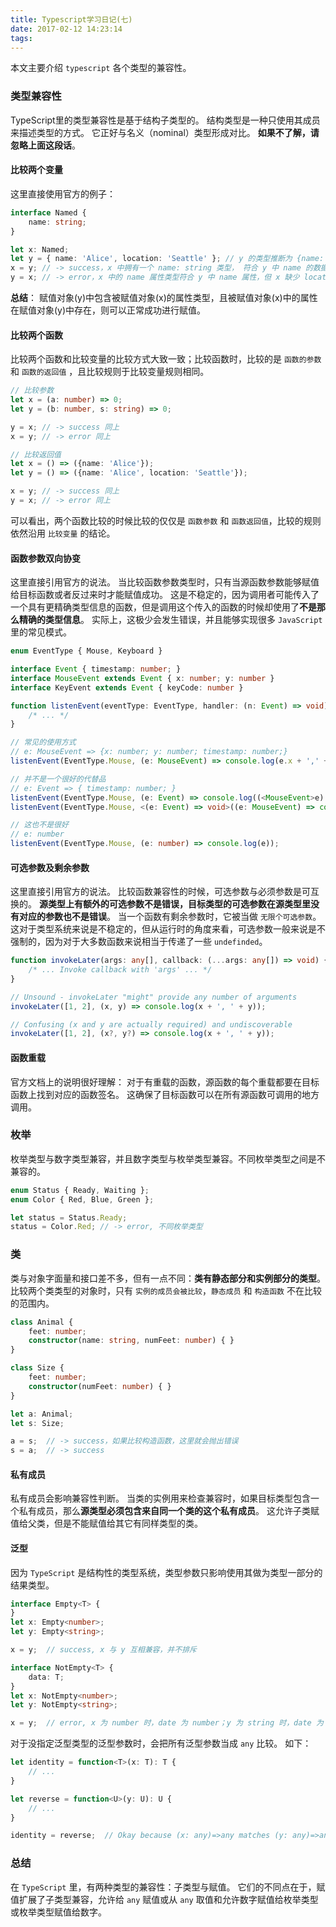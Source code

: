 ```yaml
---
title: Typescript学习日记(七)
date: 2017-02-12 14:23:14
tags:
---
```


本文主要介绍 `typescript` 各个类型的兼容性。
<!-- more -->

### 类型兼容性

TypeScript里的类型兼容性是基于结构子类型的。 结构类型是一种只使用其成员来描述类型的方式。 它正好与名义（nominal）类型形成对比。
**如果不了解，请忽略上面这段话**。

#### 比较两个变量

这里直接使用官方的例子：

```ts
interface Named {
    name: string;
}

let x: Named;
let y = { name: 'Alice', location: 'Seattle' }; // y 的类型推断为 {name: string, location: string}
x = y; // -> success，x 中拥有一个 name: string 类型， 符合 y 中 name 的数据类型；location 则继续沿用 y 的。
y = x; // -> error，x 中的 name 属性类型符合 y 中 name 属性，但 x 缺少 location 属性，无法赋值给 y
```

**总结**：
赋值对象(y)中包含被赋值对象(x)的属性类型，且被赋值对象(x)中的属性在赋值对象(y)中存在，则可以正常成功进行赋值。

#### 比较两个函数

比较两个函数和比较变量的比较方式大致一致；比较函数时，比较的是 `函数的参数` 和 `函数的返回值` ，且比较规则于比较变量规则相同。

```ts
// 比较参数
let x = (a: number) => 0;
let y = (b: number, s: string) => 0;

y = x; // -> success 同上
x = y; // -> error 同上
```

```ts
// 比较返回值
let x = () => ({name: 'Alice'});
let y = () => ({name: 'Alice', location: 'Seattle'});

x = y; // -> success 同上
y = x; // -> error 同上
```

可以看出，两个函数比较的时候比较的仅仅是 `函数参数` 和 `函数返回值`，比较的规则依然沿用 `比较变量` 的结论。


#### 函数参数双向协变

这里直接引用官方的说法。
当比较函数参数类型时，只有当源函数参数能够赋值给目标函数或者反过来时才能赋值成功。 这是不稳定的，因为调用者可能传入了一个具有更精确类型信息的函数，但是调用这个传入的函数的时候却使用了**不是那么精确的类型信息**。 
实际上，这极少会发生错误，并且能够实现很多 `JavaScript` 里的常见模式。

```ts
enum EventType { Mouse, Keyboard }

interface Event { timestamp: number; }
interface MouseEvent extends Event { x: number; y: number }
interface KeyEvent extends Event { keyCode: number }

function listenEvent(eventType: EventType, handler: (n: Event) => void) {
    /* ... */
}

// 常见的使用方式
// e: MouseEvent => {x: number; y: number; timestamp: number;}
listenEvent(EventType.Mouse, (e: MouseEvent) => console.log(e.x + ',' + e.y));

// 并不是一个很好的代替品
// e: Event => { timestamp: number; }
listenEvent(EventType.Mouse, (e: Event) => console.log((<MouseEvent>e).x + ',' + (<MouseEvent>e).y));
listenEvent(EventType.Mouse, <(e: Event) => void>((e: MouseEvent) => console.log(e.x + ',' + e.y)));

// 这也不是很好
// e: number
listenEvent(EventType.Mouse, (e: number) => console.log(e));
```


#### 可选参数及剩余参数

这里直接引用官方的说法。
比较函数兼容性的时候，可选参数与必须参数是可互换的。 **源类型上有额外的可选参数不是错误，目标类型的可选参数在源类型里没有对应的参数也不是错误**。
当一个函数有剩余参数时，它被当做 `无限个可选参数`。
这对于类型系统来说是不稳定的，但从运行时的角度来看，可选参数一般来说是不强制的，因为对于大多数函数来说相当于传递了一些  `undefinded`。

```ts
function invokeLater(args: any[], callback: (...args: any[]) => void) {
    /* ... Invoke callback with 'args' ... */
}

// Unsound - invokeLater "might" provide any number of arguments
invokeLater([1, 2], (x, y) => console.log(x + ', ' + y));

// Confusing (x and y are actually required) and undiscoverable
invokeLater([1, 2], (x?, y?) => console.log(x + ', ' + y));
```

#### 函数重载

官方文档上的说明很好理解：
对于有重载的函数，源函数的每个重载都要在目标函数上找到对应的函数签名。 这确保了目标函数可以在所有源函数可调用的地方调用。


### 枚举

枚举类型与数字类型兼容，并且数字类型与枚举类型兼容。不同枚举类型之间是不兼容的。

```ts
enum Status { Ready, Waiting };
enum Color { Red, Blue, Green };

let status = Status.Ready;
status = Color.Red; // -> error, 不同枚举类型
```

### 类

类与对象字面量和接口差不多，但有一点不同：**类有静态部分和实例部分的类型**。 比较两个类类型的对象时，只有 `实例的成员会被比较`，`静态成员` 和 `构造函数` 不在比较的范围内。

```ts
class Animal {
    feet: number;
    constructor(name: string, numFeet: number) { }
}

class Size {
    feet: number;
    constructor(numFeet: number) { }
}

let a: Animal;
let s: Size;

a = s;  // -> success，如果比较构造函数，这里就会抛出错误
s = a;  // -> success
```

#### 私有成员
私有成员会影响兼容性判断。 当类的实例用来检查兼容时，如果目标类型包含一个私有成员，那么**源类型必须包含来自同一个类的这个私有成员**。 这允许子类赋值给父类，但是不能赋值给其它有同样类型的类。


#### 泛型

因为 `TypeScript` 是结构性的类型系统，类型参数只影响使用其做为类型一部分的结果类型。


```ts
interface Empty<T> {
}
let x: Empty<number>;
let y: Empty<string>;

x = y;  // success, x 与 y 互相兼容，并不排斥
```

```ts
interface NotEmpty<T> {
    data: T;
}
let x: NotEmpty<number>;
let y: NotEmpty<string>;

x = y;  // error, x 为 number 时，date 为 number；y 为 string 时，date 为 string。x、y不兼容。
```

对于没指定泛型类型的泛型参数时，会把所有泛型参数当成 `any` 比较。
如下：

```ts
let identity = function<T>(x: T): T {
    // ...
}

let reverse = function<U>(y: U): U {
    // ...
}

identity = reverse;  // Okay because (x: any)=>any matches (y: any)=>any
```

### 总结
在 `TypeScript` 里，有两种类型的兼容性：子类型与赋值。 
它们的不同点在于，赋值扩展了子类型兼容，允许给 `any` 赋值或从 `any` 取值和允许数字赋值给枚举类型或枚举类型赋值给数字。